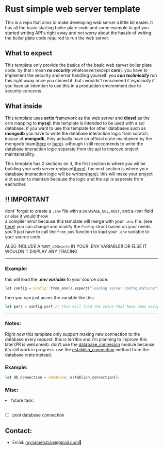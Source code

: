 # Rust simple web server template
This is a repo that aims to make developing web server a little bit easier. It has all the basic starting boiler plate code
and some example to get you started writing API's right away and not worry about the hassle of writing the boiler plate code
required to run the web server. 

## What to expect
This template only provide the basics of the basic web server boiler plate code. by that i mean  *__no security__* whatsoever(except __cors__).
you have to implement the security and error handling yourself. you *__can technically__* run this  right away
once you cloned it. but i wouldn't reccomend it *especially* if you have an intention to use this in a production environment 
due to security concerns.

## What inside 
This template uses __actix__ framework as the web server and __diesel__ as the orm mapping to  __mysql__. this template is intended
to be used with a sql database. if you want to use this template for other databases such as __mongodb__ you have to write
the database interaction logic from scratch. incase of __mongodb__, they actually have an official crate maintained by the 
mongodb team([here](https://crates.io/crates/mongodb) or [here](https://docs.rs/mongodb/2.2.2/mongodb/)). although i still reccomends
to write the database interaction logic separate from the api to improve project maintainability.


This template has 2 sections on it, the first section is where you wil be building your web server endpoint([here](https://github.com/zian546/web-server-rust-backbone/tree/main/API)).
the next section is where your database interaction logic will be written([here](https://github.com/zian546/web-server-rust-backbone/tree/main/database/src)). this will make your project alot easier to maintain
because the logic and the api is seperate from eachother.

## :bangbang: IMPORTANT

dont' forget to create a ```.env``` file with a ```DATABASE_URL```, ```HOST```, and a ```PORT``` field or else it would throw  
a compiler error because this template will merge with your ```.env``` file. (see [here](https://github.com/zian546/web-server-rust-backbone/blob/main/API/src/server_config/mod.rs))
you can change and modify the ```Config``` struct based on your needs. you'll just have to call the ```from_env``` function 
to load your ```.env``` variable to your source code.

ALSO INCLUDE A ```RUST_LOG=info``` IN YOUR .ENV VARIABLE!! OR ELSE IT WOULDN'T DISPLAY ANY TRACING

---
### Example:
this will load the *__.env variable__* to your source code.
```rust
let config = Config::from_env().expect("loading server configurations");
```
then you can just acces the variable like this
```rust
let port = config.port // this will load the value that have been assigned to the PORT variable in the .env file
```
---
### Notes:
Right now this template only support making new connection to the database every *request*. this is terrible and i'm planning
to improve this later(PR is welcomed). don't use the [database_connecion](https://github.com/zian546/web-server-rust-backbone/blob/main/API/src/database_connection/mod.rs) module because it's still work in progress.
use the [establish_connection](https://github.com/zian546/web-server-rust-backbone/blob/main/database/src/lib.rs) method from the database crate instead.
### Example:
```rust
let db_connection = database::establish_connection();
```

### Misc:
<li>future task:</li><br/>

- [ ] pool database connection

## Contact:
- Email: <mynameiszian@gmail.com>:email:

  


